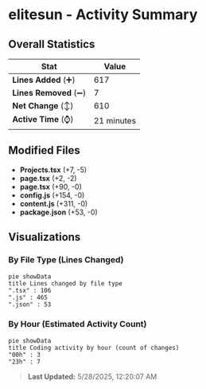 # elitesun - Activity Summary 

## Overall Statistics

| Stat                   | Value                                                             |
| ---------------------- | ----------------------------------------------------------------- |
| **Lines Added** (➕)   | 617                                          |
| **Lines Removed** (➖) | 7                                        |
| **Net Change** (↕)    | 610                |
| **Active Time** (⌚)   | 21 minutes |


## Modified Files
- **Projects.tsx** (+7, -5)
- **page.tsx** (+2, -2)
- **page.tsx** (+90, -0)
- **config.js** (+154, -0)
- **content.js** (+311, -0)
- **package.json** (+53, -0)

## Visualizations

### By File Type (Lines Changed)

```mermaid
pie showData
title Lines changed by file type
".tsx" : 106
".js" : 465
".json" : 53
```

### By Hour (Estimated Activity Count)

```mermaid
pie showData
title Coding activity by hour (count of changes)
"00h" : 3
"23h" : 7
```


> **Last Updated:** 5/28/2025, 12:20:07 AM